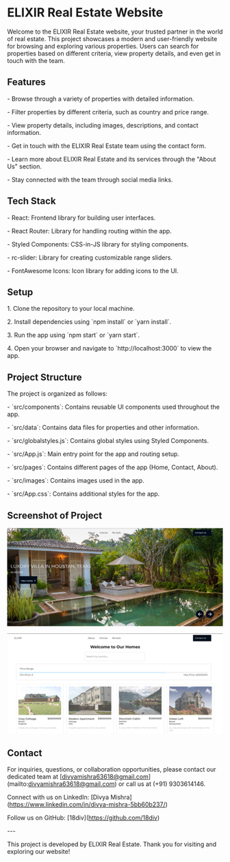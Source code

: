 # ELIXIR Real Estate Website

Welcome to the ELIXIR Real Estate website, your trusted partner in the
world of real estate. This project showcases a modern and user-friendly
website for browsing and exploring various properties. Users can search
for properties based on different criteria, view property details, and
even get in touch with the team.

## Features

\- Browse through a variety of properties with detailed information.

\- Filter properties by different criteria, such as country and price
range.

\- View property details, including images, descriptions, and contact
information.

\- Get in touch with the ELIXIR Real Estate team using the contact form.

\- Learn more about ELIXIR Real Estate and its services through the
\"About Us\" section.

\- Stay connected with the team through social media links.

## Tech Stack

\- React: Frontend library for building user interfaces.

\- React Router: Library for handling routing within the app.

\- Styled Components: CSS-in-JS library for styling components.

\- rc-slider: Library for creating customizable range sliders.

\- FontAwesome Icons: Icon library for adding icons to the UI.

## Setup

1\. Clone the repository to your local machine.

2\. Install dependencies using \`npm install\` or \`yarn install\`.

3\. Run the app using \`npm start\` or \`yarn start\`.

4\. Open your browser and navigate to \`http://localhost:3000\` to view
the app.

## Project Structure

The project is organized as follows:

\- \`src/components\`: Contains reusable UI components used throughout
the app.

\- \`src/data\`: Contains data files for properties and other
information.

\- \`src/globalstyles.js\`: Contains global styles using Styled
Components.

\- \`src/App.js\`: Main entry point for the app and routing setup.

\- \`src/pages\`: Contains different pages of the app (Home, Contact,
About).

\- \`src/images\`: Contains images used in the app.

\- \`src/App.css\`: Contains additional styles for the app.

## Screenshot of Project

![First](1st.png "Home Screen")

![](2nd.png "List of Homes")

## Contact

For inquiries, questions, or collaboration opportunities, please contact
our dedicated team at
\[divyamishra63618@gmail.com\](mailto:divyamishra63618@gmail.com) or
call us at (+91) 9303614146.

Connect with us on LinkedIn: \[Divya
Mishra\](https://www.linkedin.com/in/divya-mishra-5bb60b237/)

Follow us on GitHub: \[18div\](https://github.com/18div)

\-\--

This project is developed by ELIXIR Real Estate. Thank you for visiting
and exploring our website!
